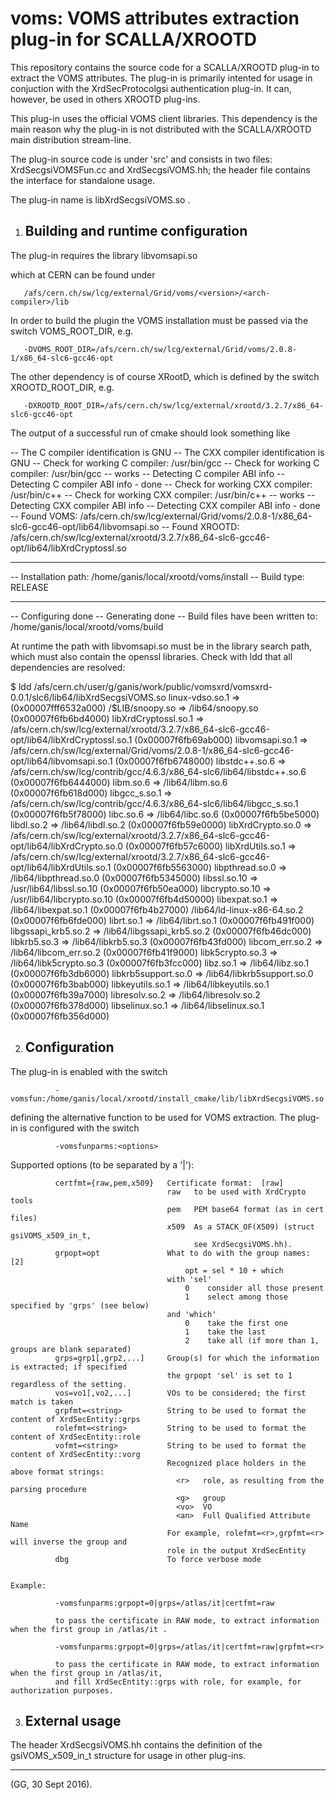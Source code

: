 
  voms: VOMS attributes extraction plug-in for SCALLA/XROOTD
  ==========================================================


  This repository contains the source code for a SCALLA/XROOTD plug-in to extract
  the VOMS attributes. The plug-in is primarily intented for usage in conjuction
  with the XrdSecProtocolgsi authentication plug-in. It can, however, be used in
  others XROOTD plug-ins.

  This plug-in uses the official VOMS client libraries. This dependency is the main
  reason why the plug-in is not distributed with the SCALLA/XROOTD main distribution
  stream-line.

  The plug-in source code is under 'src' and consists in two files: XrdSecgsiVOMSFun.cc
  and XrdSecgsiVOMS.hh; the header file contains the interface for standalone usage.  

  The plug-in name is libXrdSecgsiVOMS.so .

  
  1. Building and runtime configuration
     ----------------------------------
  
  The plug-in requires the library 
                                           libvomsapi.so
                                           
  which at CERN can be found under
  
       /afs/cern.ch/sw/lcg/external/Grid/voms/<version>/<arch-compiler>/lib

  In order to build the plugin the VOMS installation must be passed via the switch
  VOMS_ROOT_DIR, e.g.
  
       -DVOMS_ROOT_DIR=/afs/cern.ch/sw/lcg/external/Grid/voms/2.0.8-1/x86_64-slc6-gcc46-opt

  The other dependency is of course XRootD, which is defined by the switch XROOTD_ROOT_DIR, e.g.
  
       -DXROOTD_ROOT_DIR=/afs/cern.ch/sw/lcg/external/xrootd/3.2.7/x86_64-slc6-gcc46-opt
          
  The output of a successful run of cmake should look something like
  
-- The C compiler identification is GNU
-- The CXX compiler identification is GNU
-- Check for working C compiler: /usr/bin/gcc
-- Check for working C compiler: /usr/bin/gcc -- works
-- Detecting C compiler ABI info
-- Detecting C compiler ABI info - done
-- Check for working CXX compiler: /usr/bin/c++
-- Check for working CXX compiler: /usr/bin/c++ -- works
-- Detecting CXX compiler ABI info
-- Detecting CXX compiler ABI info - done
-- Found VOMS: /afs/cern.ch/sw/lcg/external/Grid/voms/2.0.8-1/x86_64-slc6-gcc46-opt/lib64/libvomsapi.so 
-- Found XROOTD: /afs/cern.ch/sw/lcg/external/xrootd/3.2.7/x86_64-slc6-gcc46-opt/lib64/libXrdCryptossl.so 
-- ----------------------------------------
-- Installation path: /home/ganis/local/xrootd/voms/install
-- Build type:        RELEASE
-- ----------------------------------------
-- Configuring done
-- Generating done
-- Build files have been written to: /home/ganis/local/xrootd/voms/build
    
  
  At runtime the path with libvomsapi.so must be in the library search path, which must
  also contain the openssl libraries.
  Check with ldd that all dependencies are resolved:

 $ ldd /afs/cern.ch/user/g/ganis/work/public/vomsxrd/vomsxrd-0.0.1/slc6/lib64/libXrdSecgsiVOMS.so 
        linux-vdso.so.1 =>  (0x00007fff6532a000)
        /$LIB/snoopy.so => /lib64/snoopy.so (0x00007f6fb6bd4000)
        libXrdCryptossl.so.1 => /afs/cern.ch/sw/lcg/external/xrootd/3.2.7/x86_64-slc6-gcc46-opt/lib64/libXrdCryptossl.so.1 (0x00007f6fb69ab000)
        libvomsapi.so.1 => /afs/cern.ch/sw/lcg/external/Grid/voms/2.0.8-1/x86_64-slc6-gcc46-opt/lib64/libvomsapi.so.1 (0x00007f6fb6748000)
        libstdc++.so.6 => /afs/cern.ch/sw/lcg/contrib/gcc/4.6.3/x86_64-slc6/lib64/libstdc++.so.6 (0x00007f6fb6444000)
        libm.so.6 => /lib64/libm.so.6 (0x00007f6fb618d000)
        libgcc_s.so.1 => /afs/cern.ch/sw/lcg/contrib/gcc/4.6.3/x86_64-slc6/lib64/libgcc_s.so.1 (0x00007f6fb5f78000)
        libc.so.6 => /lib64/libc.so.6 (0x00007f6fb5be5000)
        libdl.so.2 => /lib64/libdl.so.2 (0x00007f6fb59e0000)
        libXrdCrypto.so.0 => /afs/cern.ch/sw/lcg/external/xrootd/3.2.7/x86_64-slc6-gcc46-opt/lib64/libXrdCrypto.so.0 (0x00007f6fb57c6000)
        libXrdUtils.so.1 => /afs/cern.ch/sw/lcg/external/xrootd/3.2.7/x86_64-slc6-gcc46-opt/lib64/libXrdUtils.so.1 (0x00007f6fb5563000)
        libpthread.so.0 => /lib64/libpthread.so.0 (0x00007f6fb5345000)
        libssl.so.10 => /usr/lib64/libssl.so.10 (0x00007f6fb50ea000)
        libcrypto.so.10 => /usr/lib64/libcrypto.so.10 (0x00007f6fb4d50000)
        libexpat.so.1 => /lib64/libexpat.so.1 (0x00007f6fb4b27000)
        /lib64/ld-linux-x86-64.so.2 (0x00007f6fb6fde000)
        librt.so.1 => /lib64/librt.so.1 (0x00007f6fb491f000)
        libgssapi_krb5.so.2 => /lib64/libgssapi_krb5.so.2 (0x00007f6fb46dc000)
        libkrb5.so.3 => /lib64/libkrb5.so.3 (0x00007f6fb43fd000)
        libcom_err.so.2 => /lib64/libcom_err.so.2 (0x00007f6fb41f9000)
        libk5crypto.so.3 => /lib64/libk5crypto.so.3 (0x00007f6fb3fcc000)
        libz.so.1 => /lib64/libz.so.1 (0x00007f6fb3db6000)
        libkrb5support.so.0 => /lib64/libkrb5support.so.0 (0x00007f6fb3bab000)
        libkeyutils.so.1 => /lib64/libkeyutils.so.1 (0x00007f6fb39a7000)
        libresolv.so.2 => /lib64/libresolv.so.2 (0x00007f6fb378d000)
        libselinux.so.1 => /lib64/libselinux.so.1 (0x00007f6fb356d000)

   2. Configuration
      -------------
      
   The plug-in is enabled with the switch
   
              -vomsfun:/home/ganis/local/xrootd/install_cmake/lib/libXrdSecgsiVOMS.so

   defining the alternative function to be used for VOMS extraction.
   The plug-in is configured with the switch

              -vomsfunparms:<options>

   Supported options (to be separated by a '|'):
   
              certfmt={raw,pem,x509}   Certificate format:  [raw]
                                       raw   to be used with XrdCrypto tools
                                       pem   PEM base64 format (as in cert files)
                                       x509  As a STACK_OF(X509) (struct gsiVOMS_x509_in_t,
                                             see XrdSecgsiVOMS.hh).
              grpopt=opt               What to do with the group names:  [2]
                                           opt = sel * 10 + which
                                       with 'sel'
                                           0    consider all those present
                                           1    select among those specified by 'grps' (see below)
                                       and 'which'
                                           0    take the first one
                                           1    take the last
                                           2    take all (if more than 1, groups are blank separated)
              grps=grp1[,grp2,...]     Group(s) for which the information is extracted; if specified
                                       the grpopt 'sel' is set to 1 regardless of the setting.
              vos=vo1[,vo2,...]        VOs to be considered; the first match is taken
              grpfmt=<string>          String to be used to format the content of XrdSecEntity::grps
              rolefmt=<string>         String to be used to format the content of XrdSecEntity::role
              vofmt=<string>           String to be used to format the content of XrdSecEntity::vorg
                                       Recognized place holders in the above format strings:
                                         <r>   role, as resulting from the parsing procedure
                                         <g>   group
                                         <vo>  VO
                                         <an>  Full Qualified Attribute Name
                                       For example, rolefmt=<r>,grpfmt=<r> will inverse the group and
                                       role in the output XrdSecEntity
              dbg                      To force verbose mode


    Example:

              -vomsfunparms:grpopt=0|grps=/atlas/it|certfmt=raw
              
              to pass the certificate in RAW mode, to extract information when the first group in /atlas/it .
 
              -vomsfunparms:grpopt=0|grps=/atlas/it|certfmt=raw|grpfmt=<r>
              
              to pass the certificate in RAW mode, to extract information when the first group in /atlas/it,
              and fill XrdSecEntity::grps with role, for example, for authorization purposes.
 
 
   3. External usage
      --------------

   The header XrdSecgsiVOMS.hh contains the definition of the gsiVOMS_x509_in_t structure for usage
   in other plug-ins.
 
 -------------------------------------------------------------------------------------------------------------
 (GG, 30 Sept 2016). 


  